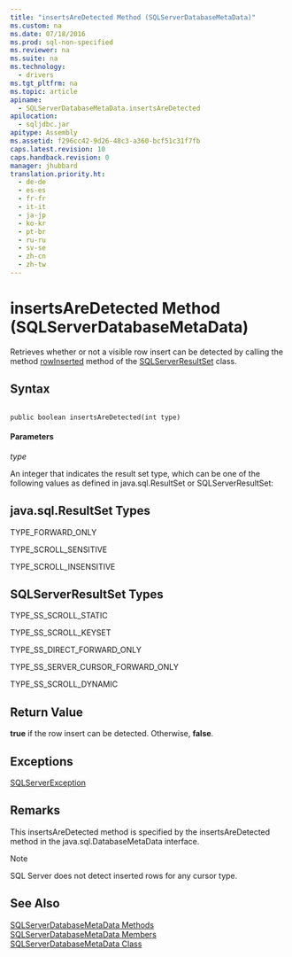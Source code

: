 ```yaml
---
title: "insertsAreDetected Method (SQLServerDatabaseMetaData)"
ms.custom: na
ms.date: 07/18/2016
ms.prod: sql-non-specified
ms.reviewer: na
ms.suite: na
ms.technology: 
  - drivers
ms.tgt_pltfrm: na
ms.topic: article
apiname: 
  - SQLServerDatabaseMetaData.insertsAreDetected
apilocation: 
  - sqljdbc.jar
apitype: Assembly
ms.assetid: f296cc42-9d26-48c3-a360-bcf51c31f7fb
caps.latest.revision: 10
caps.handback.revision: 0
manager: jhubbard
translation.priority.ht: 
  - de-de
  - es-es
  - fr-fr
  - it-it
  - ja-jp
  - ko-kr
  - pt-br
  - ru-ru
  - sv-se
  - zh-cn
  - zh-tw
---
```

# insertsAreDetected Method (SQLServerDatabaseMetaData)
  Retrieves whether or not a visible row insert can be detected by calling the method [rowInserted](../content/rowInserted-Method--SQLServerResultSet-.md) method of the [SQLServerResultSet](../content/SQLServerResultSet-Class.md) class.  
  
## Syntax  
  
```  
  
public boolean insertsAreDetected(int type)  
```  
  
#### Parameters  
 *type*  
  
 An integer that indicates the result set type, which can be one of the following values as defined in java.sql.ResultSet or SQLServerResultSet:  
  
## java.sql.ResultSet Types  
 TYPE_FORWARD_ONLY  
  
 TYPE_SCROLL_SENSITIVE  
  
 TYPE_SCROLL_INSENSITIVE  
  
## SQLServerResultSet Types  
 TYPE_SS_SCROLL_STATIC  
  
 TYPE_SS_SCROLL_KEYSET  
  
 TYPE_SS_DIRECT_FORWARD_ONLY  
  
 TYPE_SS_SERVER_CURSOR_FORWARD_ONLY  
  
 TYPE_SS_SCROLL_DYNAMIC  
  
## Return Value  
 **true** if the row insert can be detected. Otherwise, **false**.  
  
## Exceptions  
 [SQLServerException](../content/SQLServerException-Class.md)  
  
## Remarks  
 This insertsAreDetected method is specified by the insertsAreDetected method in the java.sql.DatabaseMetaData interface.  
  
> [!NOTE]  
>   SQL Server  does not detect inserted rows for any cursor type.  
  
## See Also  
 [SQLServerDatabaseMetaData Methods](../content/SQLServerDatabaseMetaData-Methods.md)   
 [SQLServerDatabaseMetaData Members](../content/SQLServerDatabaseMetaData-Members.md)   
 [SQLServerDatabaseMetaData Class](../content/SQLServerDatabaseMetaData-Class.md)  
  
  